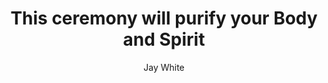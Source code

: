 ---
layout: ../../layouts/MarkdownPostLayout.astro
title: "This ceremony will purify your Body and Spirit"
category: "SPIRIT"
avatar: "https://cdn.discordapp.com/attachments/1065105606878429325/1070349757291184148/8d1dd07c-5b88-4605-b474-e9c4bb816a58.jpg"
pubDate: 2022-12-26
author: 'Jay White'
readtime: "5 minutes"
image:
    url: "https://cdn.discordapp.com/attachments/1065106875420520538/1068462961217261598/f18f4527-11c0-4dec-95ff-16061770898d.jpg"
    alt: "A Lakota cheif"
intro: "The inipi ceremony, also known as the ' sweat lodge,' is a sacred ritual that has been practiced by many indigenous cultures for thousands of years. It's a way of connecting with the spirit world and purifying the body, mind, and soul. I had always been curious about the inipi ceremony, so when I had the opportunity to participate in one, I jumped at the chance."
p1: "The ceremony was held in a small clearing deep in the woods. The sweat lodge itself was a small dome-shaped structure made of bent willow branches and covered in blankets. Inside, there was a small fire pit in the center, where hot stones were placed. The ceremony began with a prayer and a smudging ceremony, in which sage was burned and the smoke was used to purify the participants and the lodge."
p2: "Once everyone was inside, the door was closed, and the heat began to build. The stones in the fire pit were heated to a glowing red, and then water was poured over them, creating steam. The heat was intense, and I could feel the sweat pouring down my face and back. I was surprised by how quickly my body became accustomed to the heat, and I found myself feeling relaxed and at peace."
p3: " As the ceremony progressed, the leader of the ceremony sang traditional songs and prayers in his native language. The songs and prayers were used to honor the four directions, the elements, and the spirit world. I couldn't understand the words, but I could feel the power and intention behind them. The leader also offered individual prayers and songs for the participants, and it was a deeply personal and moving experience."
p4: "As the ceremony came to a close, the door was opened, and we were invited to leave the lodge. The cool air hit me like a wall, and I felt invigorated and refreshed. I was surprised by how clear my mind felt, and how much more connected I felt to the natural world around me."
p5: "After the ceremony, we sat in a circle and shared our experiences. Some people talked about feeling a deep sense of peace and connection, while others talked about feeling a sense of physical and emotional release. I shared my own experience, which was one of deep relaxation and a feeling of being at one with the natural world."
p6: "As I left the ceremony, I felt a sense of gratitude and respect for the culture and tradition that created it. I felt grateful for the opportunity to participate in such a powerful and transformative ritual. I also realized that the inipi ceremony was not just something that belonged to the indigenous people who created it, but something that belonged to all of humanity."
p7: ""
p8: ""
p9: ""
p10: ""
outro: " The inipi ceremony was a humbling and transformative experience. It reminded me of the importance of connecting with the natural world and the spirit world. It also reminded me of the power of ritual and tradition in helping us connect with ourselves and others. I am grateful for the opportunity to have participated in such an ancient and powerful ritual. I will carry the memory of the inipi ceremony with me always and hope to participate in another one in the future."
tags: ["inipi", "sweatlodge", "ceremony"]
---